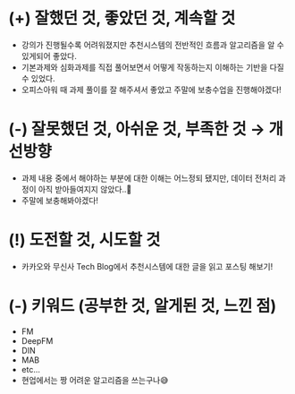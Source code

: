 # (+) 잘했던 것, 좋았던 것, 계속할 것
- 강의가 진행될수록 어려워졌지만 추천시스템의 전반적인 흐름과 알고리즘을 알 수 있게되어 좋았다.
- 기본과제와 심화과제를 직접 풀어보면서 어떻게 작동하는지 이해하는 기반을 다질 수 있었다.
- 오피스아워 때 과제 풀이를 잘 해주셔서 좋았고 주말에 보충수업을 진행해야겠다!

# (-) 잘못했던 것, 아쉬운 것, 부족한 것 → 개선방향
- 과제 내용 중에서 해야하는 부분에 대한 이해는 어느정되 됐지만, 데이터 전처리 과정이 아직 받아들여지지 않았다..🤔
- 주말에 보충해봐야겠다!

# (!) 도전할 것, 시도할 것
- 카카오와 무신사 Tech Blog에서 추천시스템에 대한 글을 읽고 포스팅 해보기!

# (-) 키워드 (공부한 것, 알게된 것, 느낀 점)
- FM
- DeepFM
- DIN
- MAB
- etc...
- 현업에서는 짱 어려운 알고리즘을 쓰는구나😅